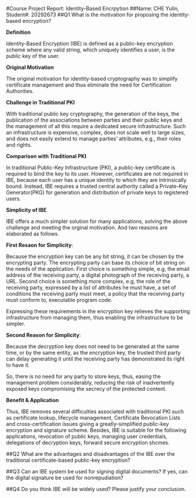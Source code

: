 #Course Project Report: Identity-Based Encrpytion
##Name: CHE Yulin, Student#: 20292673
##Q1
What is the motivation for proposing the identity-based encryption?

**Definition**

Identity-Based Encryption (IBE) is defined as a public-key encryption scheme where any valid string,
which uniquely identifies a user, is the public key of the user.

**Original Motivation**

The original motivation for identity-based cryptography was to simplify certificate management
and thus eliminate the need for Certification Authorities.

**Challenge in Traditional PKI**

With traditional public key cryptography, the generation of the keys,
the publication of the associations between parties and their public keys and
the management of all this require a dedicated secure infrastructure.
Such an infrastructure is expensive, complex, does not scale well to large sizes,
and does not easily extend to manage parties’ attributes, e.g., their roles and rights.

**Comparison with Traditional PKI**

In traditional Public-Key Infrastructure (PKI), a public-key certificate is required
to bind the key to its user. However, certificates are not required in IBE,
because each user has a unique identity to which they are intrinsically bound.
Instead, IBE requires a trusted central authority called a Private-Key Generator(PKG) for generation and distribution of private keys to registered users.

**Simplicity of IBE**

IBE offers a much simpler solution for many applications, solving the above challenge and meeting the orginal motivation.
And two reasons are elaborated as follows.

**First Resaon for Simplicity**:

Because the encryption key can be any bit string, it can be chosen by
the encrypting party. The encrypting party can base its choice of bit
string on the needs of the application. First choice is something simple, e.g,
the email address of the receiving party, a digital photograph of the receiving party, a URL.
Second choice is something more complex, e.g, the role of the receiving party, expressed by a list
of attributes he must have, a set of conditions the receiving party must meet,
a policy that the receiving party must conform to, executable program code.

Expressing these requirements in the encryption key relieves the
supporting infrastructure from managing them, thus enabling the
infrastructure to be simpler.

**Second Reason for Simplicity**:

Because the decryption key does not need to be generated at
the same time, or by the same entity, as the encryption key, the
trusted third party can delay generating it until the receiving
party has demonstrated its right to have it.

So, there is no need for any party to store keys,
thus, easing the management problem considerably, reducing the risk of inadvertently exposed keys
compromising the secrecy of the protected content.

**Benefit & Application**

Thus, IBE removes several difficulties associated with traditional PKI such
as certificate lookup, lifecycle management, Certificate Revocation Lists and
cross-certification issues giving a greatly-simplified public-key encryption and
signature scheme. Besides, IBE is suitable for the following applications, revocation of public keys, managing user credentials,
delegations of decryption keys, forward secure encryption shcmes.

##Q2
What are the advantages and disadvantages of the IBE over the traditional certificate-based public-key encryption?

##Q3
Can an IBE system be used for signing digital documents? If yes, can the digital signature be used for nonrepudiation?

##Q4
Do you think IBE will be widely used? Please justify your conclusion.
